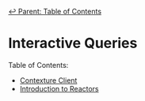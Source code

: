﻿[↩  Parent: Table of Contents](../README.md)

# Interactive Queries

Table of Contents:
- [Contexture Client](contexture-client.md)
- [Introduction to Reactors](reactors.md)
